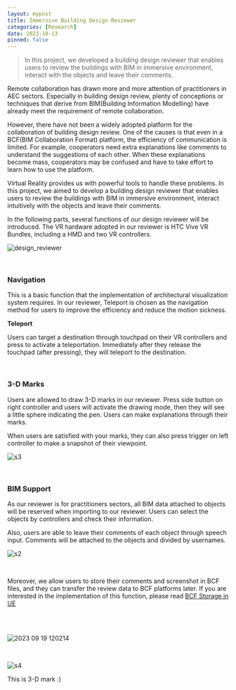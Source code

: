 ```yaml
---
layout: mypost
title: Immersive Building Design Reviewer
categories: [Research]
date: 2023-10-13
pinned: false
---
```


> In this project, we  developed a building design reviewer that enables users to review the buildings with BIM in immersive environment, interact  with the objects and leave their comments.

Remote collaboration has drawn more and more attention of practitioners in AEC sectors. Especially in building design review, plenty of conceptions or techniques that derive from BIM(Building Information Modelling) have already meet the requirement of remote collaboration. 

However, there have not been a widely adopted platform for the collaboration of building design review. One of the causes is that even in a BCF(BIM Collaboration Format) platform, the efficiency of communication is limited. For example, cooperators need extra explanations like comments to understand the suggestions of each other. When these explanations become mass, cooperators may be confused and have to take effort to learn how to use the platform.

Virtual Reality provides us with powerful tools to handle these problems. In this project, we aimed to develop a building design reviewer that enables users to review the buildings with BIM in immersive environment, interact intuitively with the objects and leave their comments. 

In the following parts, several functions of our design reviewer will be introduced.  The VR hardware adopted in our reviewer is HTC Vive VR Bundles, including a HMD and two VR controllers.

![design_reviewer](https://s1.imagehub.cc/images/2024/12/12/eab94a963f9be20854e360a2e07426d5.md.jpg)

<br>

###  Navigation

This is a basic function that the implementation of architectural visualization system requires.  In our reviewer, Teleport is chosen as the navigation method for users to improve the efficiency and reduce the motion sickness.

**Teleport**

Users can target a destination through touchpad on their VR controllers and press to activate a teleportation. Immediately after they release the touchpad (after pressing), they will teleport to the destination.  

<br>

###  3-D Marks

Users are allowed to draw 3-D marks in our reviewer.  Press side button on right controller and users will activate the drawing mode, then they will see a little sphere indicating the pen. Users can make explanations through their marks.<br>

When users are satisfied with your marks, they can also press trigger on left controller to make a snapshot of their viewpoint.

![s3](https://s1.imagehub.cc/images/2024/12/12/869e450206e12bbf4cb7ef1c4503f497.md.png)

<br>

### BIM Support

As our reviewer is for practitioners sectors, all BIM data attached to objects will be reserved when importing to our reviewer. Users can select the objects by controllers and check their information.<br>

Also, users are able to leave their comments of each object through speech input. Comments will be attached to the objects and divided by usernames. 

![s2](https://s1.imagehub.cc/images/2024/12/12/fe3ac4d849848dc12af4a68613f22166.md.png)

<br>

Moreover, we allow users to store their comments and screenshot in BCF files, and they can transfer the review data to BCF platforms later. If you are interested in the implementation of this function, please read [BCF Storage in UE](https://f1yingct.github.io/posts/2023/05/30/Bcf-storage-in-UE-via-xml-format-file.html)

<br>

<br>

![ 2023 09 19 120214](https://s1.imagehub.cc/images/2024/12/12/ff2a6eac69f6419c927d29fedab537ce.png)

<br>

![s4](https://s1.imagehub.cc/images/2024/12/12/99647408e66716f91fd9018d86d4a441.png)

This is 3-D mark :)

<br>
